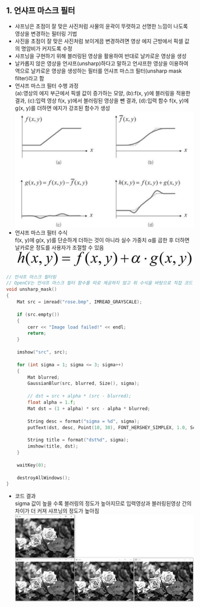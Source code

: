 ## 1. 언샤프 마스크 필터
* 샤프닝은 초점이 잘 맞은 사진처럼 사물의 윤곽이 뚜렷하고 선명한 느낌이 나도록 영상을 변경하는 필터링 기법
* 사진을 초점이 잘 맞은 사진처럼 보이게끔 변경하려면 영상 에지 근방에서 픽셀 값의 명암비가 커지도록 수정
* 샤프닝을 구현하기 위해 블러링된 영상을 활용하여 반대로 날카로운 영상을 생성
* 날카롭지 않은 영상을 언샤프(unsharp)하다고 말하고 언샤프한 영상을 이용하여 역으로 날카로운 영상을 생성하는 필터를 언샤프 마스크 필터(unsharp mask filter)라고 함
* 언샤프 마스크 필터 수행 과정
<br/> (a):영상의 에지 부근에서 픽셀 값이 증가하는 모양, (b):f(x, y)에 블러링을 적용한 결과, (c):입력 영상 f(x, y)에서 블러링된 영상을 뺀 결과, (d):입력 함수 f(x, y)에 g(x, y)를 더하면 에지가 강조된 함수가 생성
<br/> <img src="./img/OCV024.PNG" /> 
* 언샤프 마스크 필터 수식
<br/> f(x, y)에 g(x, y)를 단순하게 더하는 것이 아니라 실수 가중치 α를 곱한 후 더하면 날카로운 정도를 사용자가 조절할 수 있음
<br/> <img src="./img/OCV025.PNG" /> 
```cpp
// 언샤프 마스크 필터링 
// OpenCV는 언샤프 마스크 필터 함수를 따로 제공하지 않고 위 수식을 바탕으로 직접 코드 형태로 작성
void unsharp_mask()
{
	Mat src = imread("rose.bmp", IMREAD_GRAYSCALE);

	if (src.empty())
	{
		cerr << "Image load failed!" << endl;
		return;
	}

	imshow("src", src);

	for (int sigma = 1; sigma <= 3; sigma++)
	{
		Mat blurred;
		GaussianBlur(src, blurred, Size(), sigma);

		// dst = src + alpha * (src - blurred);
		float alpha = 1.f;
		Mat dst = (1 + alpha) * src - alpha * blurred; 

		String desc = format("sigma = %d", sigma);
		putText(dst, desc, Point(10, 30), FONT_HERSHEY_SIMPLEX, 1.0, Scalar(255));

		String title = format("dst%d", sigma);
		imshow(title, dst);
	}

	waitKey(0);

	destroyAllWindows();
}
```
* 코드 결과 <br/> sigma 값이 높을 수록 블러링의 정도가 높아지므로 입력영상과 블러링된영상 간의 차이가 더 커져 샤프닝의 정도가 높아짐 
<br/> <img src="./img/OCV026.PNG" width="600"/>
